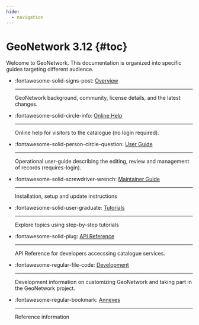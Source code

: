 ```yaml
---
hide:
  - navigation
---
```


# GeoNetwork 3.12 {#toc}

Welcome to GeoNetwork. This documentation is organized into specific guides targeting different audience. 


<div class="grid cards" markdown>

-   :fontawesome-solid-signs-post:   [Overview](overview/index.md)

    ---

    GeoNetwork background, community, license details, and the latest changes.
    
-   :fontawesome-solid-circle-info:   [Online Help](help/index.md)
    
    ---

    Online help for visitors to the catalogue (no login required).
    
-   :fontawesome-solid-person-circle-question:   [User Guide](user-guide/index.md)
    
    ---

    Operational user-guide describing the editing, review and management of records (requires-login).
    
-   :fontawesome-solid-screwdriver-wrench:   [Maintainer Guide](maintainer-guide/index.md)
    
    ---

    Installation, setup and update instructions
    
 -  :fontawesome-solid-user-graduate:   [Tutorials](tutorials/index.md)
    
    ---

    Explore topics using step-by-step tutorials
    
-   :fontawesome-solid-plug:   [API Reference](api/index.md)
    
    ---

    API Reference for developers accecssing catalogue services.
    
-   :fontawesome-regular-file-code:   [Development](devel/index.md)
    
    ---

    Development information on customizing GeoNetwork and taking part in the GeoNetwork project.
    
-   :fontawesome-regular-bookmark:   [Annexes](annexes/index.md)
    
    ---

    Reference information

</div>

